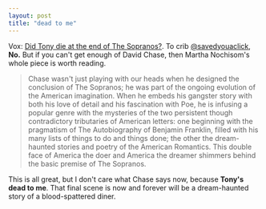 ```yaml
---
layout: post
title: "dead to me"
---
```


Vox: <a href="http://www.vox.com/2014/8/27/6006139/did-tony-die-at-the-end-of-the-sopranos">Did Tony die at the end of The Sopranos?</a>. To crib <a href="https://twitter.com/savedyouaclick">@savedyouaclick</a>, **No.** But if you can't get enough of David Chase, then Martha Nochisom's whole piece is worth reading.

> Chase wasn't just playing with our heads when he designed the conclusion of The Sopranos; he was part of the ongoing evolution of the American imagination. When he embeds his gangster story with both his love of detail and his fascination with Poe, he is infusing a popular genre with the mysteries of the two persistent though contradictory tributaries of American letters: one beginning with the pragmatism of The Autobiography of Benjamin Franklin, filled with his many lists of things to do and things done; the other the dream-haunted stories and poetry of the American Romantics. This double face of America the doer and America the dreamer shimmers behind the basic premise of The Sopranos.

This is all great, but I don't care what Chase says now, because **Tony's dead to me**. That final scene is now and forever will be a dream-haunted story of a blood-spattered diner.
